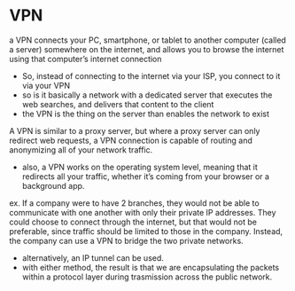 
# VPN
a VPN connects your PC, smartphone, or tablet to another computer (called a server) somewhere on the internet, and allows you to browse the internet using that computer’s internet connection
- So, instead of connecting to the internet via your ISP, you connect to it via your VPN
- so is it basically a network with a dedicated server that executes the web searches, and delivers that content to the client
- the VPN is the thing on the server than enables the network to exist

A VPN is similar to a proxy server, but where a proxy server can only redirect web requests, a VPN connection is capable of routing and anonymizing all of your network traffic.
- also, a VPN works on the operating system level, meaning that it redirects all your traffic, whether it’s coming from your browser or a background app.

ex. If a company were to have 2 branches, they would not be able to communicate with one another with only their private IP addresses. They could choose to connect through the internet, but that would not be preferable, since traffic should be limited to those in the company. Instead, the company can use a VPN to bridge the two private networks. 
- alternatively, an IP tunnel can be used.
- with either method, the result is that we are encapsulating the packets within a protocol layer during trasmission across the public network.
